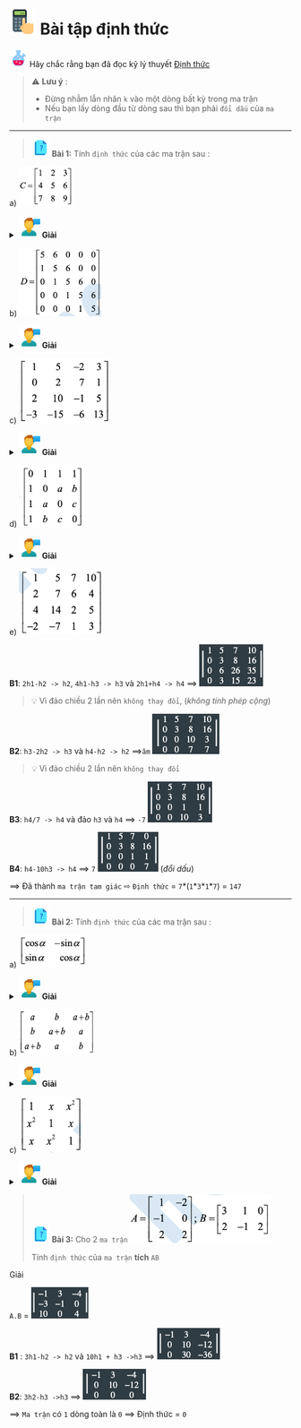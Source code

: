 # ![30-22-32-50-icons8-calculate.png](https://raw.githubusercontent.com/Zenfection/Image/master/2021/04/01-21-34-57-30-22-32-50-icons8-calculate.png) Bài tập định thức

![icons8-glass_flask.png](https://raw.githubusercontent.com/Zenfection/Image/master/2021/04/01-21-34-39-icons8-glass_flask.png) Hãy chắc rằng bạn đã đọc kỹ lý thuyết [Định thức](https://github.com/Zenfection/CTU/blob/main/HocPhan/TN012-Dai_so_tuyen_tinh_va_hinh_hoc/Tailieu/2.Dinhthuc.md)

> ⚠️ **Lưu ý** : 
> 
> - Đừng nhẫm lẫn nhân `k` vào một dòng bất kỳ trong ma trận
> - Nếu bạn lấy dòng đầu từ dòng sau thì bạn phải `đổi dấu` của `ma trận`

---

>  ![icons8questionspng](https://raw.githubusercontent.com/Zenfection/Image/master/2021/03/31-11-32-26-icons8-questions.png) **Bài 1:** Tính `định thức` của các ma trận sau : 

a) <img src="https://raw.githubusercontent.com/Zenfection/Image/master/2021/04/01-10-44-41-A%CC%89nh%20chu%CC%A3p%20Ma%CC%80n%20hi%CC%80nh%202021-04-01%20lu%CC%81c%2010.44.32.png" title="" alt="Ảnh chụp Màn hình 2021-04-01 lúc 10.44.32.png" width="98">

<details>
<summary><b><img src="https://raw.githubusercontent.com/Zenfection/Image/master/2021/03/08-16-44-05-icons8-consultation.png" width ="40"> Giải</b></summary>

<br>

**B1** : `4h1-h2 -> h2` và `7h1-h3 -> h3` ==> ![Ảnh chụp Màn hình 2021-04-01 lúc 11.03.16.png](https://raw.githubusercontent.com/Zenfection/Image/master/2021/04/01-11-03-21-A%CC%89nh%20chu%CC%A3p%20Ma%CC%80n%20hi%CC%80nh%202021-04-01%20lu%CC%81c%2011.03.16.png)

> 💡 Đổi dấu 2 lần nên không thay đổi

**B2** :`h3-2h2 -> h3`  ==> ![Ảnh chụp Màn hình 2021-04-01 lúc 21.20.53.png](https://raw.githubusercontent.com/Zenfection/Image/master/2021/04/01-21-20-57-A%CC%89nh%20chu%CC%A3p%20Ma%CC%80n%20hi%CC%80nh%202021-04-01%20lu%CC%81c%2021.20.53.png)

==> Đã thành `ma trận tam giác` ==> `|C|`  = 1\*0\*0 = `0`

</details>

b) <img src="https://raw.githubusercontent.com/Zenfection/Image/master/2021/04/01-10-45-35-A%CC%89nh%20chu%CC%A3p%20Ma%CC%80n%20hi%CC%80nh%202021-04-01%20lu%CC%81c%2010.45.31.png" title="" alt="Ảnh chụp Màn hình 2021-04-01 lúc 10.45.31.png" width="147">

<details>
<summary><b><img src="https://raw.githubusercontent.com/Zenfection/Image/master/2021/03/08-16-44-05-icons8-consultation.png" width ="40"> Giải</b></summary>

<br>

>  Nhớ : Đổi dòng thì phải `đổi dấu`

**B1**: đảo `h1` và `h5` ==> `âm` ![Ảnh chụp Màn hình 2021-04-01 lúc 11.49.08.png](https://raw.githubusercontent.com/Zenfection/Image/master/2021/04/01-11-49-16-A%CC%89nh%20chu%CC%A3p%20Ma%CC%80n%20hi%CC%80nh%202021-04-01%20lu%CC%81c%2011.49.08.png) (*đổi dấu*)

**B2**: `5h1 - h2 -> h2`  ==>   ![Ảnh chụp Màn hình 2021-04-01 lúc 11.50.21.png](https://raw.githubusercontent.com/Zenfection/Image/master/2021/04/01-11-50-27-A%CC%89nh%20chu%CC%A3p%20Ma%CC%80n%20hi%CC%80nh%202021-04-01%20lu%CC%81c%2011.50.21.png) (*đổi dấu*)

**B3**: đảo `h2` và `h3` ==>`âm` ![Ảnh chụp Màn hình 2021-04-01 lúc 11.50.58.png](https://raw.githubusercontent.com/Zenfection/Image/master/2021/04/01-11-51-04-A%CC%89nh%20chu%CC%A3p%20Ma%CC%80n%20hi%CC%80nh%202021-04-01%20lu%CC%81c%2011.50.58.png)  (*đổi dấu*)

**B4**: `19h2 - h3 -> h3` ==> ![Ảnh chụp Màn hình 2021-04-01 lúc 11.52.00.png](https://raw.githubusercontent.com/Zenfection/Image/master/2021/04/01-11-52-06-A%CC%89nh%20chu%CC%A3p%20Ma%CC%80n%20hi%CC%80nh%202021-04-01%20lu%CC%81c%2011.52.00.png) (*đổi dấu*)

**B5**: đảo `h3` và `h4` ==> `âm` ![Ảnh chụp Màn hình 2021-04-01 lúc 11.52.37.png](https://raw.githubusercontent.com/Zenfection/Image/master/2021/04/01-11-52-43-A%CC%89nh%20chu%CC%A3p%20Ma%CC%80n%20hi%CC%80nh%202021-04-01%20lu%CC%81c%2011.52.37.png) (*đổi dấu*)

**B6**: `65h3 - h4 -> h4` ==>  ![Ảnh chụp Màn hình 2021-04-01 lúc 11.55.28.png](https://raw.githubusercontent.com/Zenfection/Image/master/2021/04/01-11-55-35-A%CC%89nh%20chu%CC%A3p%20Ma%CC%80n%20hi%CC%80nh%202021-04-01%20lu%CC%81c%2011.55.28.png) (*đổi dấu*)

**B7**: đảo `h4` và `h5` ==> `âm` ![Ảnh chụp Màn hình 2021-04-01 lúc 11.56.10.png](https://raw.githubusercontent.com/Zenfection/Image/master/2021/04/01-11-56-16-A%CC%89nh%20chu%CC%A3p%20Ma%CC%80n%20hi%CC%80nh%202021-04-01%20lu%CC%81c%2011.56.10.png) (*đổi dấu*)

**B8** :`211h4 - h5 -> h5` ==> ![Ảnh chụp Màn hình 2021-04-01 lúc 11.57.06.png](https://raw.githubusercontent.com/Zenfection/Image/master/2021/04/01-11-57-09-A%CC%89nh%20chu%CC%A3p%20Ma%CC%80n%20hi%CC%80nh%202021-04-01%20lu%CC%81c%2011.57.06.png) (*đổi dấu*)

==> Đã thành `ma trận tam giác` ==> `|D|` = 1\*1\*1\*1\*665 = `665` 

</details>

c) <img src="https://raw.githubusercontent.com/Zenfection/Image/master/2021/04/01-10-48-32-A%CC%89nh%20chu%CC%A3p%20Ma%CC%80n%20hi%CC%80nh%202021-04-01%20lu%CC%81c%2010.48.15.png" title="" alt="Ảnh chụp Màn hình 2021-04-01 lúc 10.48.15.png" width="163"> 

<details>
<summary><b><img src="https://raw.githubusercontent.com/Zenfection/Image/master/2021/03/08-16-44-05-icons8-consultation.png" width ="40"> Giải</b></summary>

<br>

**B1** : `h3 - 2h1 -> h3` và `3h1 + h4 -> h4` ==> ![Ảnh chụp Màn hình 2021-04-01 lúc 12.08.04.png](https://raw.githubusercontent.com/Zenfection/Image/master/2021/04/01-12-08-10-A%CC%89nh%20chu%CC%A3p%20Ma%CC%80n%20hi%CC%80nh%202021-04-01%20lu%CC%81c%2012.08.04.png)

> 💡 Đổi dấu 2 lần nên không thay đổi

**B2**: `4h3 + h4 -> h4` ==> ![Ảnh chụp Màn hình 2021-04-01 lúc 12.09.17.png](https://raw.githubusercontent.com/Zenfection/Image/master/2021/04/01-12-09-22-A%CC%89nh%20chu%CC%A3p%20Ma%CC%80n%20hi%CC%80nh%202021-04-01%20lu%CC%81c%2012.09.17.png)

==> Đã thành `ma trận tam giác` ==> `định thức` = 1\*2\*3\*18 = `108`

</details>

d) <img src="https://raw.githubusercontent.com/Zenfection/Image/master/2021/04/01-10-48-44-A%CC%89nh%20chu%CC%A3p%20Ma%CC%80n%20hi%CC%80nh%202021-04-01%20lu%CC%81c%2010.48.21.png" title="" alt="Ảnh chụp Màn hình 2021-04-01 lúc 10.48.21.png" width="115">

<details>
<summary><b><img src="https://raw.githubusercontent.com/Zenfection/Image/master/2021/03/08-16-44-05-icons8-consultation.png" width ="40"> Giải</b></summary>

<br>

**B1**: Đảo `h1` và `h2` ==> `âm` ![Ảnh chụp Màn hình 2021-04-01 lúc 12.14.44.png](https://raw.githubusercontent.com/Zenfection/Image/master/2021/04/01-12-14-52-A%CC%89nh%20chu%CC%A3p%20Ma%CC%80n%20hi%CC%80nh%202021-04-01%20lu%CC%81c%2012.14.44.png) (*đổi dấu*)

**B2**: `h2-h1 -> h2` và `h3-h1 -> h3` ==> `âm` ![Ảnh chụp Màn hình 2021-04-01 lúc 12.17.45.png](https://raw.githubusercontent.com/Zenfection/Image/master/2021/04/01-12-17-49-A%CC%89nh%20chu%CC%A3p%20Ma%CC%80n%20hi%CC%80nh%202021-04-01%20lu%CC%81c%2012.17.45.png)

**B3**: `ah2-h3 -> h3` và `bh2-h4 -> h4` ==> `âm` ![Ảnh chụp Màn hình 2021-04-01 lúc 12.45.09.png](https://raw.githubusercontent.com/Zenfection/Image/master/2021/04/01-12-45-14-A%CC%89nh%20chu%CC%A3p%20Ma%CC%80n%20hi%CC%80nh%202021-04-01%20lu%CC%81c%2012.45.09.png)

> 💡 Đổi dấu 2 lần nên không thay đổi

**B4**: `(b-c+a)/2a * h3 - h4 -> h4` ==> ![Ảnh chụp Màn hình 2021-04-01 lúc 12.47.23.png](https://raw.githubusercontent.com/Zenfection/Image/master/2021/04/01-12-47-30-A%CC%89nh%20chu%CC%A3p%20Ma%CC%80n%20hi%CC%80nh%202021-04-01%20lu%CC%81c%2012.47.23.png) (*đổi dấu*)

Đã trở thành ma trận tam giác ==> Định thức = `a²+b²+c²-2ab-2ac-2bc`

</details>

e) <img src="https://raw.githubusercontent.com/Zenfection/Image/master/2021/04/01-21-01-43-A%CC%89nh%20chu%CC%A3p%20Ma%CC%80n%20hi%CC%80nh%202021-04-01%20lu%CC%81c%2021.01.17.png" title="" alt="Ảnh chụp Màn hình 2021-04-01 lúc 21.01.17.png" width="150">

**B1**: `2h1-h2 -> h2`, `4h1-h3 -> h3` và `2h1+h4 -> h4` ==>  ![Ảnh chụp Màn hình 2021-04-01 lúc 21.05.00.png](https://raw.githubusercontent.com/Zenfection/Image/master/2021/04/01-21-05-07-A%CC%89nh%20chu%CC%A3p%20Ma%CC%80n%20hi%CC%80nh%202021-04-01%20lu%CC%81c%2021.05.00.png) 

> 💡 Vì đảo chiều 2 lần nên `không thay đổi`, (*không tính phép cộng*)

**B2**: `h3-2h2 -> h3` và `h4-h2 -> h2`  ==>`âm` ![Ảnh chụp Màn hình 2021-04-01 lúc 21.06.47.png](https://raw.githubusercontent.com/Zenfection/Image/master/2021/04/01-21-07-05-A%CC%89nh%20chu%CC%A3p%20Ma%CC%80n%20hi%CC%80nh%202021-04-01%20lu%CC%81c%2021.06.47.png) 

> 💡 Vì đảo chiều 2 lần nên `không thay đổi`

**B3**: `h4/7 -> h4` và đảo `h3` và `h4` ==> `-7`  ![Ảnh chụp Màn hình 2021-04-01 lúc 21.13.53.png](https://raw.githubusercontent.com/Zenfection/Image/master/2021/04/01-21-13-58-A%CC%89nh%20chu%CC%A3p%20Ma%CC%80n%20hi%CC%80nh%202021-04-01%20lu%CC%81c%2021.13.53.png)

**B4**: `h4-10h3 -> h4` ==> `7` ![Ảnh chụp Màn hình 2021-04-01 lúc 21.31.05.png](https://raw.githubusercontent.com/Zenfection/Image/master/2021/04/01-21-31-09-A%CC%89nh%20chu%CC%A3p%20Ma%CC%80n%20hi%CC%80nh%202021-04-01%20lu%CC%81c%2021.31.05.png) (*đổi dấu*)

==> Đã thành `ma trận tam giác` ⇨ `Định thức` = `7`\*(`1`\*`3`\*`1`\*`7`) = `147`

---

> ![icons8questionspng](https://raw.githubusercontent.com/Zenfection/Image/master/2021/03/31-11-32-26-icons8-questions.png) **Bài 2:** Tính `định thức` của các ma trận sau : 

a)  <img src="https://raw.githubusercontent.com/Zenfection/Image/master/2021/04/01-10-39-27-A%CC%89nh%20chu%CC%A3p%20Ma%CC%80n%20hi%CC%80nh%202021-04-01%20lu%CC%81c%2010.39.06.png" title="" alt="Ảnh chụp Màn hình 2021-04-01 lúc 10.39.06.png" width="120">

<details>
<summary><b><img src="https://raw.githubusercontent.com/Zenfection/Image/master/2021/03/08-16-44-05-icons8-consultation.png" width ="40"> Giải</b></summary>

<br>

`cosa*cosa - sina*(-sina)` = `cos²x + sin²x` = `1`

</details>

b) <img src="https://raw.githubusercontent.com/Zenfection/Image/master/2021/04/01-10-39-33-A%CC%89nh%20chu%CC%A3p%20Ma%CC%80n%20hi%CC%80nh%202021-04-01%20lu%CC%81c%2010.39.11.png" title="" alt="Ảnh chụp Màn hình 2021-04-01 lúc 10.39.11.png" width="136">

<details>
<summary><b><img src="https://raw.githubusercontent.com/Zenfection/Image/master/2021/03/08-16-44-05-icons8-consultation.png" width ="40"> Giải</b></summary>

<br>

> Thay `a=10` và `b=100` 

Định thức = `-2002000` = `-`(`200000` + `2000`)

> `200000` là số lớn => *liên quan tới* `b` ==> `2b³`
> 
> `2000` là số nhỏ => *liên quan tới* `a` ==> `2a³`

==> `2b³-2a³`

</details>

c) <img src="https://raw.githubusercontent.com/Zenfection/Image/master/2021/04/01-10-39-35-A%CC%89nh%20chu%CC%A3p%20Ma%CC%80n%20hi%CC%80nh%202021-04-01%20lu%CC%81c%2010.39.16.png" title="" alt="Ảnh chụp Màn hình 2021-04-01 lúc 10.39.16.png" width="112">

<details>
<summary><b><img src="https://raw.githubusercontent.com/Zenfection/Image/master/2021/03/08-16-44-05-icons8-consultation.png" width ="40"> Giải</b></summary>

<br>

Dùng công thức chuyển thành **tổng** của các **định thức** nhỏ : 

<img src="https://raw.githubusercontent.com/Zenfection/Image/master/2021/04/01-20-19-27-A%CC%89nh%20chu%CC%A3p%20Ma%CC%80n%20hi%CC%80nh%202021-04-01%20lu%CC%81c%2020.19.21.png" title="" alt="Ảnh chụp Màn hình 2021-04-01 lúc 20.19.21.png" width="250">

= `1 - x³` - `x(x²-x²)` + `x²(x⁴-x)`

= `1-x³+x⁶-x³` = `x⁶-2x³+1`

</details>

> ![icons8questionspng](https://raw.githubusercontent.com/Zenfection/Image/master/2021/03/31-11-32-26-icons8-questions.png) **Bài 3:** Cho 2 `ma trận` <img src="https://raw.githubusercontent.com/Zenfection/Image/master/2021/04/01-10-46-28-A%CC%89nh%20chu%CC%A3p%20Ma%CC%80n%20hi%CC%80nh%202021-04-01%20lu%CC%81c%2010.46.20.png" title="" alt="Ảnh chụp Màn hình 2021-04-01 lúc 10.46.20.png" width="252">
> 
> Tính `định thức` của `ma trận` **tích** `AB`

Giải

`A.B` = ![Ảnh chụp Màn hình 2021-04-01 lúc 20.44.36.png](https://raw.githubusercontent.com/Zenfection/Image/master/2021/04/01-20-44-52-A%CC%89nh%20chu%CC%A3p%20Ma%CC%80n%20hi%CC%80nh%202021-04-01%20lu%CC%81c%2020.44.36.png)

**B1** : `3h1-h2 -> h2` và `10h1 + h3 ->h3` ==> ![Ảnh chụp Màn hình 2021-04-01 lúc 20.53.20.png](https://raw.githubusercontent.com/Zenfection/Image/master/2021/04/01-20-53-24-A%CC%89nh%20chu%CC%A3p%20Ma%CC%80n%20hi%CC%80nh%202021-04-01%20lu%CC%81c%2020.53.20.png)

**B2**: `3h2-h3 ->h3` ==> ![Ảnh chụp Màn hình 2021-04-01 lúc 20.54.13.png](https://raw.githubusercontent.com/Zenfection/Image/master/2021/04/01-20-54-19-A%CC%89nh%20chu%CC%A3p%20Ma%CC%80n%20hi%CC%80nh%202021-04-01%20lu%CC%81c%2020.54.13.png)

==> `Ma trận` có `1` dòng toàn là `0` ==> Định thức  = `0`
